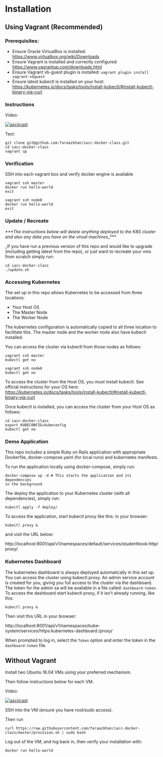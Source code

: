 # Installation

## Using Vagrant (Recommended)

### Prerequisites:

* Ensure Oracle VirtualBox is installed: https://www.virtualbox.org/wiki/Downloads
* Ensure Vagrant is installed and correctly configured: https://www.vagrantup.com/downloads.html
* Ensure Vagrant vb-guest plugin is installed: `vagrant plugin install
  vagrant-vbguest`
* Ensure latest kubectl is installed on your host: https://kubernetes.io/docs/tasks/tools/install-kubectl/#install-kubectl-binary-via-curl

### Instructions

Video:

[![asciicast](https://asciinema.org/a/o3TGQ8U09nv5NnwhWp5WkLGxc.png)](https://asciinema.org/a/4wL2mMh22qSWsHPsDdBZAopkC)

Text:

```
git clone git@github.com:faraazkhan/iacc-docker-class.git
cd iacc-docker-class
vagrant up
```

### Verification

SSH into each vagrant box and verify docker engine is available

```
vagrant ssh master
docker run hello-world
exit
```

```
vagrant ssh node0
docker run hello-world
exit
```

### Update / Recreate

_***The instructions below will delete anything deployed to the K8S
cluster and also any data you have on the virual machines__***

_If you have run a previous version of this repo and would like to
upgrade (including getting latest from the repo), or just want to
recreate your vms from scratch simply run:

```
cd iacc-docker-class
./update.sh
```

### Accessing Kubernetes

The set up in this repo allows Kubernetes to be accessed from three
locations:

* Your Host OS
* The Master Node
* The Worker Node

The kubernetes configuration is automatically copied to all three
location to facilitate this. The master node and the worker node also
have kubectl installed.

You can access the cluster via kubectl from those nodes as follows:

```
vagrant ssh master
kubectl get no
```

```
vagrant ssh node0
kubectl get no
```

To access the cluster from the Host OS, you must install kubectl. See
official instructions for your OS here: https://kubernetes.io/docs/tasks/tools/install-kubectl/#install-kubectl-binary-via-curl

Once kubectl is installed, you can access the cluster from your Host OS
as follows:

```
cd iacc-docker-class
export KUBECONFIG=kubeconfig
kubectl get no
```

### Demo Application

This repo includes a simple Ruby on Rails application with appropriate
Dockerfile, docker-compose.yaml (for local runs) and kubernetes
manifests.

To run the application locally using docker-compose, simply run:

```
docker-compose up -d # This starts the application and its dependencies
in the background
```

The deploy the application to your Kubernetes cluster (with all
dependencies), simply run:

```
kubectl apply -f deploy/
```

To access the application, start kubectl proxy like this:
in your browser:

```
kubectl proxy &
```
and visit the URL below:

http://localhost:8001/api/v1/namespaces/default/services/studentbook:http/proxy/

### Kubernetes Dashboard

The kubernetes dashboard is always deployed automatically in this set
up. You can access the cluster using kubectl proxy. An admin service
account is created for you, giving you full access to the cluster via
the dashboard. The token for the admin sa will be available in a file
called: `dashboard-token`. To access the dashboard start kubectl proxy,
if it isn't already running, like this:

```
kubectl proxy &
```

Then visit this URL in your browser:

http://localhost:8001/api/v1/namespaces/kube-system/services/https:kubernetes-dashboard:/proxy/

When prompted to log in, select the `Token` option and enter the token
in the `dashboard-token` file.

## Without Vagrant

Install two Ubuntu 16.04 VMs using your preferred mechanism.

Then follow instructions below for each VM.

Video:

[![asciicast](https://asciinema.org/a/HySLvDdZ6HvHw3scRuaCAZFTj.png)](https://asciinema.org/a/HySLvDdZ6HvHw3scRuaCAZFTj)

SSH into the VM (ensure you have root/sudo access).

Then run

```
curl https://raw.githubusercontent.com/faraazkhan/iacc-docker-class/master/provision.sh | sudo bash
```

Log out of the VM, and log back in, then verify your installation with:

`docker run hello-world`

